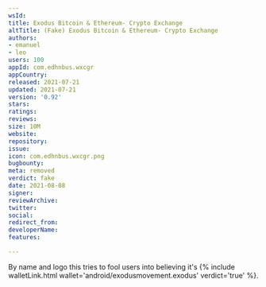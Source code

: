 ```yaml
---
wsId: 
title: Exodus Bitcoin & Ethereum- Crypto Exchange
altTitle: (Fake) Exodus Bitcoin & Ethereum- Crypto Exchange
authors:
- emanuel
- leo
users: 100
appId: com.edhnbus.wxcgr
appCountry: 
released: 2021-07-21
updated: 2021-07-21
version: '0.92'
stars: 
ratings: 
reviews: 
size: 10M
website: 
repository: 
issue: 
icon: com.edhnbus.wxcgr.png
bugbounty: 
meta: removed
verdict: fake
date: 2021-08-08
signer: 
reviewArchive: 
twitter: 
social: 
redirect_from: 
developerName: 
features: 

---
```


By name and logo this tries to fool users into believing it's
{% include walletLink.html wallet='android/exodusmovement.exodus' verdict='true' %}.
